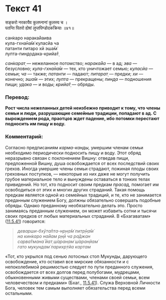 # Текст 41

सङ्करो नरकायैव कुलघ्नानां कुलस्य च ।  
पतन्ति पितरो ह्येषां लुप्तपिण्डोदकक्रियाः ॥४१॥

сан̇каро нарака̄йаива  
кула-гхна̄на̄м̇ куласйа ча  
патанти питаро хй эша̄м̇  
лупта-пин̣д̣одака-крийа̄т̣

_сан̇карат̣_ — нежеланное потомство; _нарака̄йа_ — в ад; _эва_ — безусловно; _кула-гхна̄на̄м_ — тех, кто уничтожает семью; _куласйа_ — семьи; _ча_ — также; _патанти_ — падают; _питарат̣_ — предки; _хи_ — конечно; _эша̄м_ — этих; _лупта_ — прекращены; _пин̣д̣а_ — подношения пищи; _удака_ — и воды; _крийа̄т̣_ — обряды.

### Перевод:

**Рост числа нежеланных детей неизбежно приводит к тому, что члены семьи и люди, разрушающие семейные традиции, попадают в ад. С вырождением рода, праотцов ждет падение, ибо потомки перестают подносить им пищу и воду.**

### Комментарий:

Согласно предписаниям _карма-канды,_ умершим членам семьи необходимо периодически подносить пищу и воду. Этот обряд неразрывно связан с поклонением Вишну: отведав пищи, предложенной Вишну, душа освобождается от всех последствий своих грехов. Иногда умершие члены семьи страдают, пожиная плоды своих греховных поступков, — некоторые из них даже не могут получить грубое материальное тело и вынуждены оставаться в тонких телах привидений. Но тот, кто подносит своим предкам _прасад,_ помогает им освободиться от этих и многих других страданий. Такая помощь предкам является одной из семейных традиций, и те, кто не занимается преданным служением Богу, должны обязательно совершать подобные обряды. Однако преданному необязательно делать это. Просто занимаясь преданным служением, он может избавить сотни и тысячи своих предков от любых материальных страданий. В «Бхагаватам» ([11.5.41](#)) говорится:

> _деварши-бхӯта̄пта-нр̣н̣а̄м̇ питр̣̄н̣а̄м̇  
> на кин̇каро на̄йам р̣н̣ӣ ча ра̄джан  
> сарва̄тмана̄ йат̣ ш́аран̣ам̇ ш́аран̣йам̇  
> гато мукундам̇ парихр̣тйа картам_

«Тот, кто укрылся под сенью лотосных стоп Мукунды, дарующего освобождение, кто оставил все мирские обязанности и с непоколебимой решимостью следует по пути преданного служения, освобождается от всех долгов перед полубогами, мудрецами, обыкновенными живыми существами, членами своей семьи, всем человечеством и предками» (Бхаг., [11.5.41](#)). Служа Верховной Личности Бога, человек тем самым выполняет обязательства перед всеми остальными.